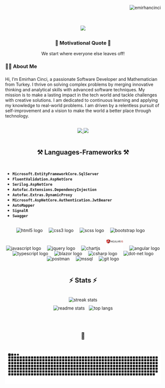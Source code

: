 <p align="right"> <img src="https://komarev.com/ghpvc/?username=emirhancinci&label=Profile%20views&color=0e75b6&style=flat" alt="emirhancinci" /> </p>

<h1 align="center">
    <img src="https://readme-typing-svg.herokuapp.com/?font=Righteous&size=35&center=true&vCenter=true&width=500&height=70&duration=4000&lines=Hi+There!+👋;+I'm+Emirhan+CİNCİ!;" />
</h1>


###

<h3 align="center">🌟 Motivational Quote 🌟</h3>

<p align="center">We start where everyone else leaves off!</p>

<h3>👩‍💻  About Me</h3>

###

<p>Hi, I’m Emirhan Cinci, a passionate Software Developer and Mathematician from Turkey. I thrive on solving complex problems by merging innovative thinking and analytical skills with advanced software techniques. My mission is to make a lasting impact in the tech world and tackle challenges with creative solutions. I am dedicated to continuous learning and applying my knowledge to real-world problems. I am driven by a relentless pursuit of self-improvement and a vision to make the world a better place through technology.</p>

<br/>

<div align="center"> 
  <a href="mailto:emirhan.cinci@gmail.com">
    <img src="https://img.shields.io/badge/Gmail-333333?style=for-the-badge&logo=gmail&logoColor=red" height=30 />
  </a>
  <a href="https://www.linkedin.com/in/emirhancinci/" target="_blank">
    <img src="https://img.shields.io/badge/LinkedIn-0077B5?style=for-the-badge&logo=linkedin&logoColor=white" height=30 target="_blank" />
  </a>
</div>

<br/>
 
<h2 align="center">⚒️ Languages-Frameworks ⚒️</h2>

<br/>

* **`Microsoft.EntityFrameworkCore.SqlServer`**
* **`FluentValidation.AspNetCore`**
* **`Serilog.AspNetCore`**
* **`Autofac.Extensions.DependencyInjection`**
* **`Autofac.Extras.DynamicProxy`**
* **`Microsoft.AspNetCore.Authentication.JwtBearer`**
* **`AutoMapper`**
* **`SignalR`**
* **`Swagger`**

<br/>
<div align="center">
  <img src="https://cdn.jsdelivr.net/gh/devicons/devicon/icons/html5/html5-original.svg" height="55" alt="html5 logo" />
  <img width="12" />
  <img src="https://cdn.jsdelivr.net/gh/devicons/devicon/icons/css3/css3-original.svg" height="55" alt="css3 logo" />
  <img width="12" />
  <img src="https://cdn.jsdelivr.net/gh/devicons/devicon/icons/sass/sass-original.svg" height="55" alt="scss logo" />
  <img width="12" />
  <img src="https://cdn.jsdelivr.net/gh/devicons/devicon/icons/bootstrap/bootstrap-plain.svg" height="55" alt="bootstrap logo" />
  <img width="12" />
  <img src="https://cdn.jsdelivr.net/gh/devicons/devicon/icons/javascript/javascript-original.svg" height="55" alt="javascript logo" />
  <img width="12" />
  <img src="https://cdn.jsdelivr.net/gh/devicons/devicon/icons/jquery/jquery-original.svg" height="55" alt="jquery logo" />
  <img width="12" />
  <img src="https://www.chartjs.org/media/logo-title.svg" height="55" alt="chartjs"/>
  <img width="12" />
  <img src="https://raw.githubusercontent.com/devicons/devicon/master/icons/angularjs/angularjs-original-wordmark.svg" alt="angularjs" height="55"/>
  <img width="12" />
  <img src="https://cdn.jsdelivr.net/gh/devicons/devicon/icons/angular/angular-original.svg" height="55" alt="angular logo" />
  <img width="12" />
  <img src="https://cdn.jsdelivr.net/gh/devicons/devicon/icons/typescript/typescript-original.svg" height="55" alt="typescript logo" />
  <img width="12" />
  <img src="https://cdn.jsdelivr.net/gh/devicons/devicon/icons/blazor/blazor-original.svg" height="55" alt="blazor logo" />
  <img width="12" />
  <img src="https://cdn.jsdelivr.net/gh/devicons/devicon/icons/csharp/csharp-original.svg" height="55" alt="csharp logo" />
  <img width="12" />
  <img src="https://cdn.jsdelivr.net/gh/devicons/devicon/icons/dot-net/dot-net-plain-wordmark.svg" height="55" alt="dot-net logo" />
  <img width="12" />
  <img src="https://www.vectorlogo.zone/logos/getpostman/getpostman-icon.svg" height="55" alt="postman"/> 
  <img width="12" />
  <img src="https://www.svgrepo.com/show/303229/microsoft-sql-server-logo.svg" height="55" alt="mssql"/>
  <img width="12" />
  <img src="https://www.vectorlogo.zone/logos/git-scm/git-scm-icon.svg" height="55" alt="git logo" />
</div>

<br/>

<h2 align="center">⚡ Stats ⚡</h2>

<br>

<div align="center">
  <img width="390" style="margin-bottom: 10px;" src="https://github-readme-streak-stats-salesp07.vercel.app/?user=EmirhanCinci&count_private=true&theme=react&border_radius=10" alt="streak stats"/>
  <br/>
  <img width="390" src="https://github-readme-stats.vercel.app/api?username=EmirhanCinci&count_private=true&show_icons=true&theme=react&rank_icon=github&border_radius=10" alt="readme stats" />
  <img width="297" style="margin-left: 10px;" src="https://github-readme-stats.vercel.app/api/top-langs/?username=EmirhanCinci&hide=HTML&langs_count=8&layout=compact&theme=react&border_radius=10&size_weight=0.5&count_weight=0.5&exclude_repo=github-readme-stats" alt="top langs" />
</div>

###

<br/>

<div align="center">
  <h2>🐍</h2>
  <br>
  <img alt="snake eating my contributions" src="https://raw.githubusercontent.com/salesp07/salesp07/output/github-contribution-grid-snake.svg" />
  
  <br/><br/><br/>
</div>
